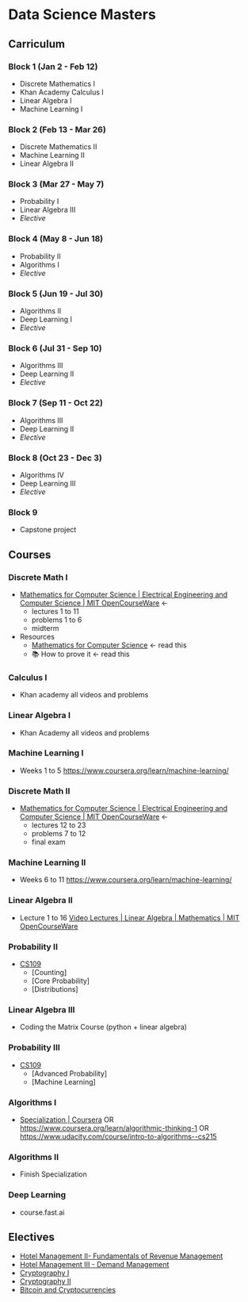 # Data Science Masters

## Carriculum

### Block 1 (Jan 2 - Feb 12)

* Discrete Mathematics I
* Khan Academy Calculus I
* Linear Algebra I
* Machine Learning I

### Block 2 (Feb 13 - Mar 26)

* Discrete Mathematics II
* Machine Learning II
* Linear Algebra II

### Block 3 (Mar 27 - May 7)

* Probability I
* Linear Algebra III
* *Elective*

### Block 4 (May 8 - Jun 18)

* Probability II
* Algorithms I
* *Elective*

### Block 5 (Jun 19 - Jul 30)

* Algorithms II
* Deep Learning I
* *Elective*

### Block 6 (Jul 31 - Sep 10)

* Algorithms III
* Deep Learning II
* *Elective*

### Block 7 (Sep 11 - Oct 22)

* Algorithms III
* Deep Learning II
* *Elective*

### Block 8 (Oct 23 - Dec 3)

* Algorithms IV
* Deep Learning III
* *Elective*

### Block 9

* Capstone project

## Courses

### Discrete Math I
- [Mathematics for Computer Science | Electrical Engineering and Computer Science | MIT OpenCourseWare](https://ocw.mit.edu/courses/electrical-engineering-and-computer-science/6-042j-mathematics-for-computer-science-fall-2010/index.htm) <- 
	- lectures 1 to 11
	- problems 1 to 6
	- midterm
-  Resources
	- [Mathematics for Computer Science](http://www.iith.ac.in/~aravind/Files-DM/LLM-MFCS-2004.pdf) <- read this 
	- 📚 How to prove it <- read this

### Calculus I
- Khan academy all videos and problems

### Linear Algebra I
- Khan Academy all videos and problems

### Machine Learning I
- Weeks 1 to 5 https://www.coursera.org/learn/machine-learning/

### Discrete Math II
- [Mathematics for Computer Science | Electrical Engineering and Computer Science | MIT OpenCourseWare](https://ocw.mit.edu/courses/electrical-engineering-and-computer-science/6-042j-mathematics-for-computer-science-fall-2010/index.htm) <- 
	- lectures 12 to 23
	- problems 7 to 12
	- final exam
	
### Machine Learning II
- Weeks 6 to 11 https://www.coursera.org/learn/machine-learning/ 

### Linear Algebra II
- Lecture 1 to 16 [Video Lectures | Linear Algebra | Mathematics | MIT OpenCourseWare](https://ocw.mit.edu/courses/mathematics/18-06-linear-algebra-spring-2010/video-lectures/)

### Probability II
- [CS109](http://web.stanford.edu/class/cs109/)
	- [Counting]
	- [Core Probability]
	- [Distributions]
	
### Linear Algebra III
- Coding the Matrix Course (python + linear algebra)

### Probability III
- [CS109](http://web.stanford.edu/class/cs109/)
	- [Advanced Probability]
	- [Machine Learning]
	
### Algorithms I
- [Specialization | Coursera](https://www.coursera.org/specializations/algorithms) OR https://www.coursera.org/learn/algorithmic-thinking-1 OR https://www.udacity.com/course/intro-to-algorithms--cs215


### Algorithms II
- Finish Specialization

### Deep Learning 
- course.fast.ai


## Electives
* [Hotel Management II- Fundamentals of Revenue Management](https://www.coursera.org/learn/fundamentals-of-revenue-management)
* [Hotel Management III - Demand Management](https://www.coursera.org/learn/demandmanagement)
* [Cryptography I](https://www.coursera.org/learn/crypto)
* [Cryptography II](https://www.coursera.org/learn/crypto2)
* [Bitcoin and Cryptocurrencies](https://www.coursera.org/learn/cryptocurrency)
